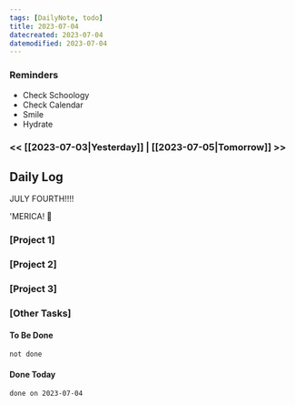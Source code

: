 ```yaml
---
tags: [DailyNote, todo]
title: 2023-07-04
datecreated: 2023-07-04
datemodified: 2023-07-04
---
```


### Reminders
- Check Schoology
- Check Calendar
- Smile
- Hydrate

### << [[2023-07-03|Yesterday]] | [[2023-07-05|Tomorrow]] >>

## Daily Log

JULY FOURTH!!!!

'MERICA! :eagle:


### [Project 1]



### [Project 2]



### [Project 3]



### [Other Tasks]

#### To Be Done

```tasks
not done
```

#### Done Today

```tasks
done on 2023-07-04
```